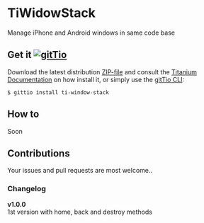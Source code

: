 # TiWidowStack
Manage iPhone and Android windows in same code base

## Get it [![gitTio](http://gitt.io/badge.svg)](http://gitt.io/component/TiWidowStack)
Download the latest distribution [ZIP-file](https://github.com/HazemKhaled/TiWidowStack/releases) and consult the [Titanium Documentation](http://docs.appcelerator.com/titanium/latest/#!/guide/Using_a_Module) on how install it, or simply use the [gitTio CLI](http://gitt.io/cli):

`$ gittio install ti-window-stack`

## How to
Soon

## Contributions
Your issues and pull requests are most welcome..

### Changelog
**v1.0.0**<br>1st version with home, back and destroy methods
